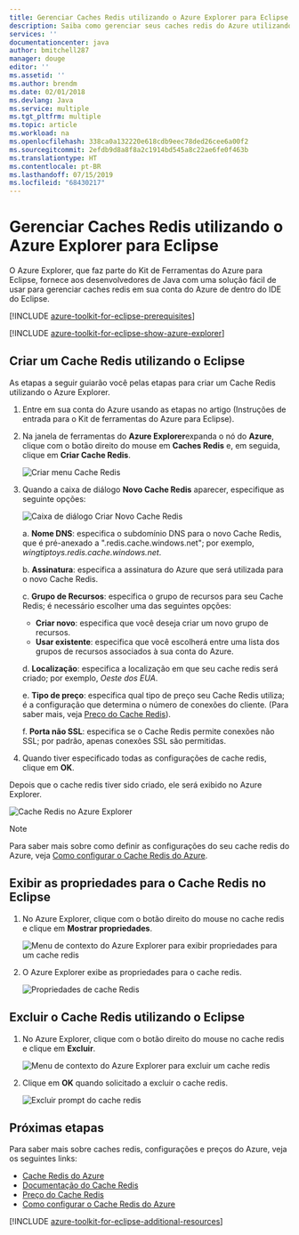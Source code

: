 ```yaml
---
title: Gerenciar Caches Redis utilizando o Azure Explorer para Eclipse
description: Saiba como gerenciar seus caches redis do Azure utilizando o Azure Explorer para Eclipse.
services: ''
documentationcenter: java
author: bmitchell287
manager: douge
editor: ''
ms.assetid: ''
ms.author: brendm
ms.date: 02/01/2018
ms.devlang: Java
ms.service: multiple
ms.tgt_pltfrm: multiple
ms.topic: article
ms.workload: na
ms.openlocfilehash: 338ca0a132220e618cdb9eec78ded26cee6a00f2
ms.sourcegitcommit: 2efdb9d8a8f8a2c1914bd545a8c22ae6fe0f463b
ms.translationtype: HT
ms.contentlocale: pt-BR
ms.lasthandoff: 07/15/2019
ms.locfileid: "68430217"
---
```

# <a name="managing-redis-caches-using-the-azure-explorer-for-eclipse"></a>Gerenciar Caches Redis utilizando o Azure Explorer para Eclipse

O Azure Explorer, que faz parte do Kit de Ferramentas do Azure para Eclipse, fornece aos desenvolvedores de Java com uma solução fácil de usar para gerenciar caches redis em sua conta do Azure de dentro do IDE do Eclipse.

[!INCLUDE [azure-toolkit-for-eclipse-prerequisites](../includes/azure-toolkit-for-eclipse-prerequisites.md)]

[!INCLUDE [azure-toolkit-for-eclipse-show-azure-explorer](../includes/azure-toolkit-for-eclipse-show-azure-explorer.md)]

## <a name="create-a-redis-cache-by-using-eclipse"></a>Criar um Cache Redis utilizando o Eclipse

As etapas a seguir guiarão você pelas etapas para criar um Cache Redis utilizando o Azure Explorer.

1. Entre em sua conta do Azure usando as etapas no artigo (Instruções de entrada para o Kit de ferramentas do Azure para Eclipse).

1. Na janela de ferramentas do **Azure Explorer**expanda o nó do **Azure**, clique com o botão direito do mouse em **Caches Redis** e, em seguida, clique em **Criar Cache Redis**.

   ![Criar menu Cache Redis][CR01]

1. Quando a caixa de diálogo **Novo Cache Redis** aparecer, especifique as seguinte opções:

   ![Caixa de diálogo Criar Novo Cache Redis][CR02]

   a. **Nome DNS**: especifica o subdomínio DNS para o novo Cache Redis, que é pré-anexado a ".redis.cache.windows.net"; por exemplo, *wingtiptoys.redis.cache.windows.net*.

   b. **Assinatura**: especifica a assinatura do Azure que será utilizada para o novo Cache Redis.

   c. **Grupo de Recursos**: especifica o grupo de recursos para seu Cache Redis; é necessário escolher uma das seguintes opções:
      * **Criar novo**: especifica que você deseja criar um novo grupo de recursos.
      * **Usar existente**: especifica que você escolherá entre uma lista dos grupos de recursos associados à sua conta do Azure.

   d. **Localização**: especifica a localização em que seu cache redis será criado; por exemplo, *Oeste dos EUA*.

   e. **Tipo de preço**: especifica qual tipo de preço seu Cache Redis utiliza; é a configuração que determina o número de conexões do cliente. (Para saber mais, veja [Preço do Cache Redis]).

   f. **Porta não SSL**: especifica se o Cache Redis permite conexões não SSL; por padrão, apenas conexões SSL são permitidas.

1. Quando tiver especificado todas as configurações de cache redis, clique em **OK**.

Depois que o cache redis tiver sido criado, ele será exibido no Azure Explorer.

   ![Cache Redis no Azure Explorer][CR03]

> [!NOTE]
>
> Para saber mais sobre como definir as configurações do seu cache redis do Azure, veja [Como configurar o Cache Redis do Azure].
>

## <a name="display-the-properties-for-your-redis-cache-in-eclipse"></a>Exibir as propriedades para o Cache Redis no Eclipse

1. No Azure Explorer, clique com o botão direito do mouse no cache redis e clique em **Mostrar propriedades**.

   ![Menu de contexto do Azure Explorer para exibir propriedades para um cache redis][SP01]

1. O Azure Explorer exibe as propriedades para o cache redis.

   ![Propriedades de cache Redis][SP02]

## <a name="delete-your-redis-cache-by-using-eclipse"></a>Excluir o Cache Redis utilizando o Eclipse

1. No Azure Explorer, clique com o botão direito do mouse no cache redis e clique em **Excluir**.

   ![Menu de contexto do Azure Explorer para excluir um cache redis][DE01]

1. Clique em **OK** quando solicitado a excluir o cache redis.

   ![Excluir prompt do cache redis][DE02]

## <a name="next-steps"></a>Próximas etapas

Para saber mais sobre caches redis, configurações e preços do Azure, veja os seguintes links:

* [Cache Redis do Azure]
* [Documentação do Cache Redis]
* [Preço do Cache Redis]
* [Como configurar o Cache Redis do Azure]

[!INCLUDE [azure-toolkit-for-eclipse-additional-resources](../includes/azure-toolkit-for-eclipse-additional-resources.md)]

<!-- URL List -->

[Preço do Cache Redis]: https://azure.microsoft.com/pricing/details/cache/
[Cache Redis do Azure]: https://azure.microsoft.com/services/cache/
[Documentação do Cache Redis]: /azure/redis-cache/
[Como configurar o Cache Redis do Azure]: /azure/redis-cache/cache-configure

<!-- IMG List -->

[CR01]: media/azure-toolkit-for-eclipse-managing-redis-caches-using-azure-explorer/CR01.png
[CR02]: media/azure-toolkit-for-eclipse-managing-redis-caches-using-azure-explorer/CR02.png
[CR03]: media/azure-toolkit-for-eclipse-managing-redis-caches-using-azure-explorer/CR03.png

[SP01]: media/azure-toolkit-for-eclipse-managing-redis-caches-using-azure-explorer/SP01.png
[SP02]: media/azure-toolkit-for-eclipse-managing-redis-caches-using-azure-explorer/SP02.png

[DE01]: media/azure-toolkit-for-eclipse-managing-redis-caches-using-azure-explorer/DE01.png
[DE02]: media/azure-toolkit-for-eclipse-managing-redis-caches-using-azure-explorer/DE02.png
